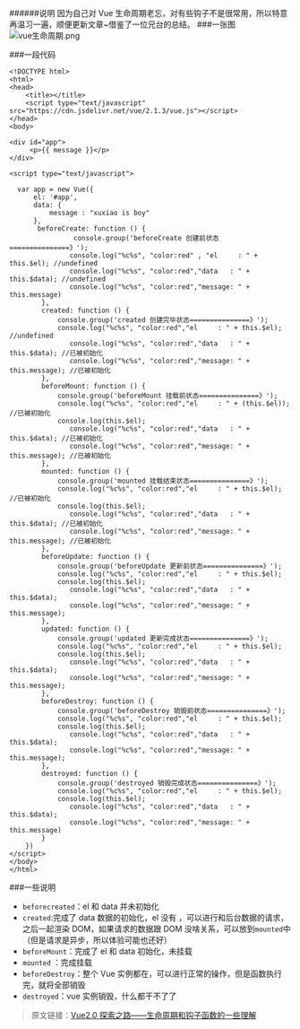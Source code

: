 <!--
 * @Author: wuhaoyuan
 * @Date: 2022-07-06 09:22:28
 * @LastEditTime: 2022-07-06 09:58:39
 * @LastEditors: wuhaoyuan
 * @Description: 
 * @FilePath: /blog/Vue/Vue2-0生命周期--补习.md
-->
######说明
因为自己对 Vue 生命周期老忘，对有些钩子不是很常用，所以特意再温习一遍，顺便更新文章~借鉴了一位兄台的总结。 ###一张图
![vue生命周期.png](https://upload-images.jianshu.io/upload_images/12877063-b47f4db19cd7d849.png?imageMogr2/auto-orient/strip%7CimageView2/2/w/1240)

###一段代码

```
<!DOCTYPE html>
<html>
<head>
    <title></title>
    <script type="text/javascript" src="https://cdn.jsdelivr.net/vue/2.1.3/vue.js"></script>
</head>
<body>

<div id="app">
     <p>{{ message }}</p>
</div>

<script type="text/javascript">

  var app = new Vue({
      el: '#app',
      data: {
          message : "xuxiao is boy"
      },
       beforeCreate: function () {
                console.group('beforeCreate 创建前状态===============》');
               console.log("%c%s", "color:red" , "el     : " + this.$el); //undefined
               console.log("%c%s", "color:red","data   : " + this.$data); //undefined
               console.log("%c%s", "color:red","message: " + this.message)
        },
        created: function () {
            console.group('created 创建完毕状态===============》');
            console.log("%c%s", "color:red","el     : " + this.$el); //undefined
               console.log("%c%s", "color:red","data   : " + this.$data); //已被初始化
               console.log("%c%s", "color:red","message: " + this.message); //已被初始化
        },
        beforeMount: function () {
            console.group('beforeMount 挂载前状态===============》');
            console.log("%c%s", "color:red","el     : " + (this.$el)); //已被初始化
            console.log(this.$el);
               console.log("%c%s", "color:red","data   : " + this.$data); //已被初始化
               console.log("%c%s", "color:red","message: " + this.message); //已被初始化
        },
        mounted: function () {
            console.group('mounted 挂载结束状态===============》');
            console.log("%c%s", "color:red","el     : " + this.$el); //已被初始化
            console.log(this.$el);
               console.log("%c%s", "color:red","data   : " + this.$data); //已被初始化
               console.log("%c%s", "color:red","message: " + this.message); //已被初始化
        },
        beforeUpdate: function () {
            console.group('beforeUpdate 更新前状态===============》');
            console.log("%c%s", "color:red","el     : " + this.$el);
            console.log(this.$el);
               console.log("%c%s", "color:red","data   : " + this.$data);
               console.log("%c%s", "color:red","message: " + this.message);
        },
        updated: function () {
            console.group('updated 更新完成状态===============》');
            console.log("%c%s", "color:red","el     : " + this.$el);
            console.log(this.$el);
               console.log("%c%s", "color:red","data   : " + this.$data);
               console.log("%c%s", "color:red","message: " + this.message);
        },
        beforeDestroy: function () {
            console.group('beforeDestroy 销毁前状态===============》');
            console.log("%c%s", "color:red","el     : " + this.$el);
            console.log(this.$el);
               console.log("%c%s", "color:red","data   : " + this.$data);
               console.log("%c%s", "color:red","message: " + this.message);
        },
        destroyed: function () {
            console.group('destroyed 销毁完成状态===============》');
            console.log("%c%s", "color:red","el     : " + this.$el);
            console.log(this.$el);
               console.log("%c%s", "color:red","data   : " + this.$data);
               console.log("%c%s", "color:red","message: " + this.message)
        }
    })
</script>
</body>
</html>
```

###一些说明

- `beforecreated`：el 和 data 并未初始化
- `created`:完成了 data 数据的初始化，el 没有 ，可以进行和后台数据的请求，之后一起渲染 DOM，如果请求的数据跟 DOM 没啥关系，可以放到`mounted`中（但是请求是异步，所以体验可能也还好）
- `beforeMount`：完成了 el 和 data 初始化，未挂载
- `mounted` ：完成挂载
- `beforeDestroy`：整个 Vue 实例都在，可以进行正常的操作，但是函数执行完，就将全部销毁
- `destroyed`：vue 实例销毁，什么都干不了了

> 原文链接：[Vue2.0 探索之路——生命周期和钩子函数的一些理解](https://segmentfault.com/a/1190000008010666)
